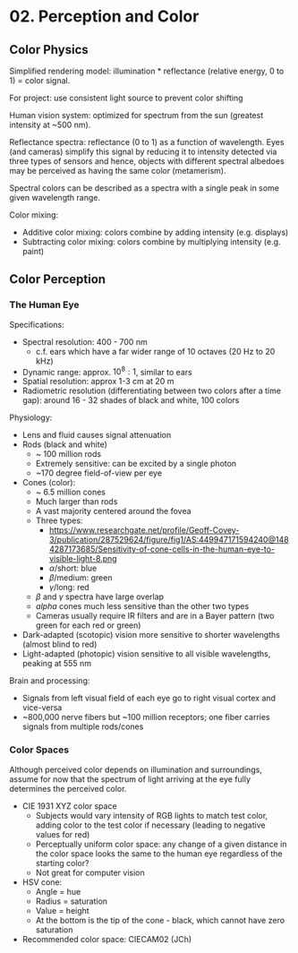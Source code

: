 # 02. Perception and Color

## Color Physics

Simplified rendering model: illumination * reflectance (relative energy, 0 to 1) = color signal.

For project: use consistent light source to prevent color shifting

Human vision system: optimized for spectrum from the sun (greatest intensity at ~500 nm).

Reflectance spectra: reflectance (0 to 1) as a function of wavelength. Eyes (and cameras) simplify this signal by reducing it to intensity detected via three types of sensors and hence, objects with different spectral albedoes may be perceived as having the same color (metamerism).

Spectral colors can be described as a spectra with a single peak in some given wavelength range.

Color mixing:

- Additive color mixing: colors combine by adding intensity (e.g. displays)
- Subtracting color mixing: colors combine by multiplying intensity (e.g. paint)

## Color Perception

### The Human Eye

Specifications:

- Spectral resolution: 400 - 700 nm
  - c.f. ears which have a far wider range of 10 octaves (20 Hz to 20 kHz)
- Dynamic range: approx. $10^8:1$, similar to ears
- Spatial resolution: approx 1-3 cm at 20 m
- Radiometric resolution (differentiating between two colors after a time gap): around 16 - 32 shades of black and white, 100 colors

Physiology:

- Lens and fluid causes signal attenuation
- Rods (black and white)
  - ~ 100 million rods
  - Extremely sensitive: can be excited by a single photon
  - ~170 degree field-of-view per eye
- Cones (color):
  - ~ 6.5 million cones
  - Much larger than rods
  - A vast majority centered around the fovea
  - Three types:
    - https://www.researchgate.net/profile/Geoff-Covey-3/publication/287529624/figure/fig1/AS:449947171594240@1484287173685/Sensitivity-of-cone-cells-in-the-human-eye-to-visible-light-8.png
    - $\alpha$/short: blue
    - $\beta$/medium: green
    - $\gamma$/long: red
  - $\beta$ and $\gamma$ spectra have large overlap
  - $alpha$ cones much less sensitive than the other two types
  - Cameras usually require IR filters and are in a Bayer pattern (two green for each red or green)
- Dark-adapted (scotopic) vision more sensitive to shorter wavelengths (almost blind to red)
- Light-adapted (photopic) vision sensitive to all visible wavelengths, peaking at 555 nm

Brain and processing:

- Signals from left visual field of each eye go to right visual cortex and vice-versa
- ~800,000 nerve fibers but ~100 million receptors; one fiber carries signals from multiple rods/cones

### Color Spaces

Although perceived color depends on illumination and surroundings, assume for now that the spectrum of light arriving at the eye fully determines the perceived color.

- CIE 1931 XYZ color space
  - Subjects would vary intensity of RGB lights to match test color, adding color to the test color if necessary (leading to negative values for red)
  - Perceptually uniform color space: any change of a given distance in the color space looks the same to the human eye regardless of the starting color?
  - Not great for computer vision
- HSV cone:
  - Angle = hue
  - Radius = saturation
  - Value = height
  - At the bottom is the tip of the cone - black, which cannot have zero saturation
- Recommended color space: CIECAM02 (JCh)
